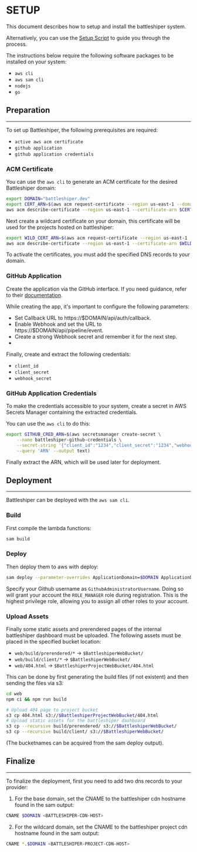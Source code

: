 # SETUP

This document describes how to setup and install the battleshiper system.

Alternatively, you can use the [Setup Script](/scripts/setup.sh) to guide you through the process.

The instructions below require the following software packages to be installed on your system:
- `aws cli`
- `aws sam cli`
- `nodejs`
- `go`


## Preparation
---
To set up Battleshiper, the following prerequisites are required:
- `active aws acm certificate`
- `github application`
- `github application credentials`


### ACM Certificate
You can use the `aws cli` to generate an ACM certificate for the desired Battleshiper domain:
```bash
export DOMAIN="battleshiper.dev"
export CERT_ARN=$(aws acm request-certificate --region us-east-1 --domain-name $DOMAIN --validation-method DNS --query 'CertificateArn' --output text)
aws acm describe-certificate --region us-east-1 --certificate-arn $CERT_ARN --query 'Certificate.DomainValidationOptions[0].ResourceRecord'
```

Next create a wildcard certificate on your domain, this certificate will be used for the projects hosted on battleshiper:
```bash
export WILD_CERT_ARN=$(aws acm request-certificate --region us-east-1 --domain-name "*.$DOMAIN" --validation-method DNS --query 'CertificateArn' --output text)
aws acm describe-certificate --region us-east-1 --certificate-arn $WILD_CERT_ARN --query 'Certificate.DomainValidationOptions[0].ResourceRecord'
```

To activate the certificates, you must add the specified DNS records to your domain.


### GitHub Application
Create the application via the GitHub interface. If you need guidance, refer to their [documentation](https://docs.github.com/en/apps/creating-github-apps/registering-a-github-app/registering-a-github-app).

While creating the app, it's important to configure the following parameters:
- Set Callback URL to https://$DOMAIN/api/auth/callback.
- Enable Webhook and set the URL to https://$DOMAIN/api/pipeline/event.
- Create a strong Webhook secret and remember it for the next step.
- 

Finally, create and extract the following credentials:
- `client_id`
- `client_secret`
- `webhook_secret`



### GitHub Application Credentials
To make the credentials accessible to your system, create a secret in AWS Secrets Manager containing the extracted credentials.

You can use the `aws cli` to do this:
```bash
export GITHUB_CRED_ARN=$(aws secretsmanager create-secret \
    --name battleshiper-github-credentials \
    --secret-string '{"client_id":"1234","client_secret":"1234","webhook_secret":"1234"}' \
    --query 'ARN' --output text)
```

Finally extract the ARN, which will be used later for deployment.



## Deployment
---
Battleshiper can be deployed with the `aws sam cli`.


### Build

First compile the lambda functions:
```bash
sam build
```


### Deploy

Then deploy them to aws with deploy:
```bash
sam deploy --parameter-overrides ApplicationDomain=$DOMAIN ApplicationDomainCertificateArn=$CERT_ARN ApplicationDomainWildcardCertificateArn=$WILD_CERT_ARN GithubOAuthClientCredentialArn=$GITHUB_CRED_ARN GithubAdministratorUsername=Megakuul
```

Specify your Github username as `GithubAdministratorUsername`. Doing so will grant your account the `ROLE_MANAGER` role during registration.
This is the highest privilege role, allowing you to assign all other roles to your account.


### Upload Assets

Finally some static assets and prerendered pages of the internal battleshiper dashboard must be uploaded.
The following assets must be placed in the specified bucket location:
- `web/build/prerendered/*` -> `$BattleshiperWebBucket/`
- `web/build/client/*` -> `$BattleshiperWebBucket/`
- `web/404.html` -> `$BattleshiperProjectWebBucket/404.html`

This can be done by first generating the build files (if not existent) and then sending the files via s3:
```bash
cd web
npm ci && npm run build

# Upload 404 page to project bucket
s3 cp 404.html s3://$BattleshiperProjectWebBucket/404.html
# Upload static assets for the battleshiper dashboard
s3 cp --recursive build/prerendered/ s3://$BattleshiperWebBucket/
s3 cp --recursive build/client/ s3://$BattleshiperWebBucket/
```

(The bucketnames can be acquired from the sam deploy output).


## Finalize
---

To finalize the deployment, first you need to add two dns records to your provider:

1. For the base domain, set the CNAME to the battleshiper cdn hostname found in the sam output:
```bash
CNAME $DOMAIN <BATTLESHIPER-CDN-HOST>
```

2. For the wildcard domain, set the CNAME to the battleshiper project cdn hostname found in the sam output:
```bash
CNAME *.$DOMAIN <BATTLESHIPER-PROJECT-CDN-HOST>
```